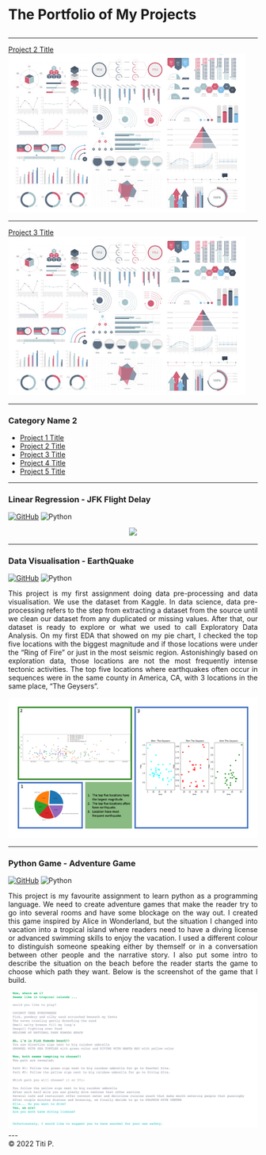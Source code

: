 # The Portfolio of My Projects
## 


---
[Project 2 Title](/pdf/sample_presentation.pdf)
<img src="images/dummy_thumbnail.jpg?raw=true"/>

---
[Project 3 Title](http://example.com/)
<img src="images/dummy_thumbnail.jpg?raw=true"/>

---

### Category Name 2

- [Project 1 Title](http://example.com/)
- [Project 2 Title](http://example.com/)
- [Project 3 Title](http://example.com/)
- [Project 4 Title](http://example.com/)
- [Project 5 Title](http://example.com/)
---
### Linear Regression -  JFK Flight Delay 
[![GitHub](https://img.shields.io/badge/github-%23121011.svg?style=for-the-badge&logo=github&logoColor=white)](https://github.com/Linear-Regression-Assignment)
![Python](https://img.shields.io/badge/python-3670A0?style=for-the-badge&logo=python&logoColor=ffdd54)
<p align="justify">
</p>
<center><img src="images/.png?raw=true"/></center>


---
### Data Visualisation -  EarthQuake
[![GitHub](https://img.shields.io/badge/github-%23121011.svg?style=for-the-badge&logo=github&logoColor=white)](https://github.com/upperAdd/Linear-Regression-Assignment)
![Python](https://img.shields.io/badge/python-3670A0?style=for-the-badge&logo=python&logoColor=ffdd54)
<p align="justify">This project is my first assignment doing data pre-processing and data visualisation. We use the dataset from Kaggle. In data science, data pre-processing refers to the step from extracting a dataset from the source until we clean our dataset from any duplicated or missing values. After that, our dataset is ready to explore or what we used to call Exploratory Data Analysis. On my first EDA that showed on my pie chart, I checked the top five locations with the biggest magnitude and if those locations were under the “Ring of Fire” or just in the most seismic region. Astonishingly based on exploration data, those locations are not the most frequently intense tectonic activities. The top five locations where earthquakes often occur in sequences were in the same county in America, CA, with 3 locations in the same place, “The Geysers”.
</p>
<center><img src="images/DV assignment.png?raw=true"/></center>

---
### Python Game - Adventure Game
[![GitHub](https://img.shields.io/badge/github-%23121011.svg?style=for-the-badge&logo=github&logoColor=white)](https://github.com/upperAdd/Adventure-Game-DA_week-2)
![Python](https://img.shields.io/badge/python-3670A0?style=for-the-badge&logo=python&logoColor=ffdd54)
<p align="justify">This project is my favourite assignment to learn python as a programming language. We need to create adventure games that make the reader try to go into several rooms and have some blockage on the way out. I created this game inspired by Alice in Wonderland, but the situation I changed into vacation into a tropical island where readers need to have a diving license or advanced swimming skills to enjoy the vacation. I used a different colour to distinguish someone speaking either by themself or in a conversation between other people and the narrative story. I also put some intro to describe the situation on the beach before the reader starts the game to choose which path they want. Below is the screenshot of the game that I build.</p>
<center><img src="images/adventure game.png?raw=true"/></center>
---
<br>
<left> © 2022 Titi P.</left>
